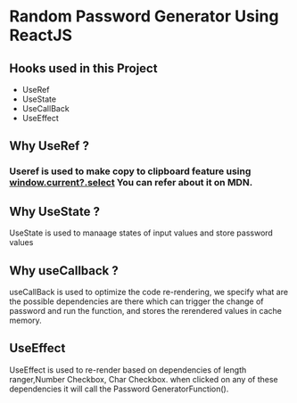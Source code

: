 # Random Password Generator Using ReactJS
## Hooks used in this Project
- UseRef
- UseState
- UseCallBack
- UseEffect

## Why UseRef ?
### Useref is used to make copy to clipboard feature using <ins>[window.current?.select](https://developer.mozilla.org/en-US/docs/Web/API/Window/getSelection)</ins> You can refer about it on MDN.

## Why UseState ?
UseState is used to manaage states of input values and store password values

## Why useCallback ?
useCallBack is used to optimize the code re-rendering, we specify what are the possible dependencies are there which can trigger the change of password and run the function, and stores the rerendered values in cache memory.

## UseEffect
UseEffect is used to re-render based on dependencies of length ranger,Number Checkbox, Char Checkbox. when clicked on any of these dependencies it will call the Password GeneratorFunction(). 
